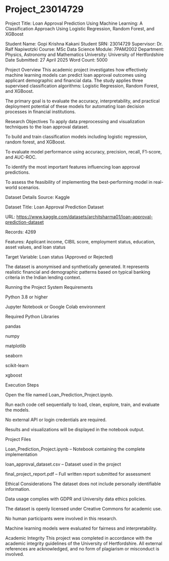 # Project_23014729

Project Title:
Loan Approval Prediction Using Machine Learning: A Classification Approach Using Logistic Regression, Random Forest, and XGBoost

Student Name: Gopi Krishna Kakani
Student SRN: 23014729
Supervisor: Dr. Ralf Napiwotzki
Course: MSc Data Science
Module: 7PAM2002
Department: Physics, Astronomy and Mathematics
University: University of Hertfordshire
Date Submitted: 27 April 2025
Word Count: 5000

Project Overview
This academic project investigates how effectively machine learning models can predict loan approval outcomes using applicant demographic and financial data. The study applies three supervised classification algorithms: Logistic Regression, Random Forest, and XGBoost.

The primary goal is to evaluate the accuracy, interpretability, and practical deployment potential of these models for automating loan decision processes in financial institutions.

Research Objectives
To apply data preprocessing and visualization techniques to the loan approval dataset.

To build and train classification models including logistic regression, random forest, and XGBoost.

To evaluate model performance using accuracy, precision, recall, F1-score, and AUC-ROC.

To identify the most important features influencing loan approval predictions.

To assess the feasibility of implementing the best-performing model in real-world scenarios.

Dataset Details
Source: Kaggle

Dataset Title: Loan Approval Prediction Dataset

URL: https://www.kaggle.com/datasets/architsharma01/loan-approval-prediction-dataset

Records: 4269

Features: Applicant income, CIBIL score, employment status, education, asset values, and loan status

Target Variable: Loan status (Approved or Rejected)

The dataset is anonymised and synthetically generated. It represents realistic financial and demographic patterns based on typical banking criteria in the Indian lending context.

Running the Project
System Requirements

Python 3.8 or higher

Jupyter Notebook or Google Colab environment

Required Python Libraries

pandas

numpy

matplotlib

seaborn

scikit-learn

xgboost

Execution Steps

Open the file named Loan_Prediction_Project.ipynb.

Run each code cell sequentially to load, clean, explore, train, and evaluate the models.

No external API or login credentials are required.

Results and visualizations will be displayed in the notebook output.

Project Files

Loan_Prediction_Project.ipynb – Notebook containing the complete implementation

loan_approval_dataset.csv – Dataset used in the project

final_project_report.pdf – Full written report submitted for assessment

Ethical Considerations
The dataset does not include personally identifiable information.

Data usage complies with GDPR and University data ethics policies.

The dataset is openly licensed under Creative Commons for academic use.

No human participants were involved in this research.

Machine learning models were evaluated for fairness and interpretability.

Academic Integrity
This project was completed in accordance with the academic integrity guidelines of the University of Hertfordshire. All external references are acknowledged, and no form of plagiarism or misconduct is involved.
